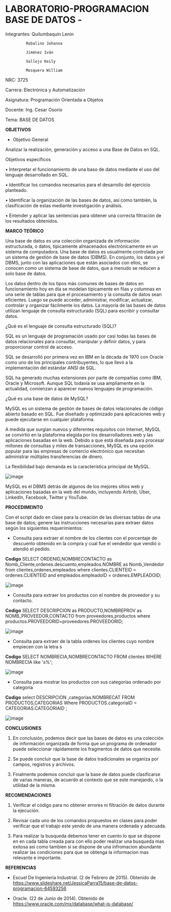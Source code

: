 # LABORATORIO-PROGRAMACION BASE DE DATOS -

Integrantes: Quilumbaquín Lenin

             Robalino Johanna
             
             Jiménez Iván
             
             Vallejo Keily
             
             Mosquera William
             
NRC: 3725

Carrera: Electrónica y Automatización

Asignatura: Programación Orientada a Objetos 

Docente: Ing. Cesar Osorio

Tema: BASE DE DATOS 


**OBJETIVOS**

* Objetivo General 

Analizar la realización, generación y acceso a una Base de Datos en SQL.

Objetivos específicos

•	Interpretar el funcionamiento de una baso de datos mediante el uso del lenguaje desarrollado en SQL.

•	Identificar los comandos necesarios para el desarrollo del ejercicio planteado.

•	Identificar la organización de las bases de datos, así como también, la clasificación de estas mediante investigación y análisis.

•	Entender y aplicar las sentencias para obtener una correcta filtración de los resultados obtenidos.

**MARCO TEÓRICO**

Una base de datos es una colección organizada de información estructurada, o datos, típicamente almacenados electrónicamente en un sistema de computadora. Una base de datos es usualmente controlada por un sistema de gestión de base de datos (DBMS). En conjunto, los datos y el DBMS, junto con las aplicaciones que están asociados con ellos, se conocen como un sistema de base de datos, que a menudo se reducen a solo base de datos.

Los datos dentro de los tipos más comunes de bases de datos en funcionamiento hoy en día se modelan típicamente en filas y columnas en una serie de tablas para que el procesamiento y la consulta de datos sean eficientes. Luego se puede acceder, administrar, modificar, actualizar, controlar y organizar fácilmente los datos. La mayoría de las bases de datos utilizan lenguaje de consulta estructurado (SQL) para escribir y consultar datos.

¿Qué es el lenguaje de consulta estructurado (SQL)?

SQL es un lenguaje de programación usado por casi todas las bases de datos relacionales para consultar, manipular y definir datos, y para proporcionar control de acceso.

SQL se desarrolló por primera vez en IBM en la década de 1970 con Oracle como uno de los principales contribuyentes, lo que llevó a la implementación del estándar ANSI de SQL. 

SQL ha generado muchas extensiones por parte de compañías como IBM, Oracle y Microsoft. Aunque SQL todavía se usa ampliamente en la actualidad, comienzan a aparecer nuevos lenguajes de programación.

¿Qué es una base de datos de MySQL?

MySQL es un sistema de gestión de bases de datos relacionales de código abierto basado en SQL. Fue diseñado y optimizado para aplicaciones web y puede ejecutarse en cualquier plataforma. 

A medida que surgían nuevos y diferentes requisitos con Internet, MySQL se convirtió en la plataforma elegida por los desarrolladores web y las aplicaciones basadas en la web. Debido a que está diseñada para procesar millones de consultas y miles de transacciones, MySQL es una opción popular para las empresas de comercio electrónico que necesitan administrar múltiples transferencias de dinero. 

La flexibilidad bajo demanda es la característica principal de MySQL.

![image](https://user-images.githubusercontent.com/84789076/131421201-450314de-da2f-4a92-9494-d52e8c3244d4.png)

MySQL es el DBMS detrás de algunos de los mejores sitios web y aplicaciones basadas en la web del mundo, incluyendo Airbnb, Uber, LinkedIn, Facebook, Twitter y YouTube.

**PROCEDIMEINTO**

Con el script dado en clase para la creación de las diversas tablas de una base de
datos; genere las instrucciones necesarias para extraer datos según los siguientes
requerimientos:

- Consulta para extraer el nombre de los clientes con el porcentaje de
descuento obtenido en la compra y cual fue el vendedor que vendió o
atendió el pedido.

**Codigo**
SELECT ORDENID,NOMBRECONTACTO as Nomb_Cliente,ordenes.descuento,empleados.NOMBRE as Nomb_Vendedor
from clientes,ordenes,empleados
where clientes.CLIENTEID = ordenes.CLIENTEID and
empleados.empleadoID = ordenes.EMPLEADOID;

![image](https://user-images.githubusercontent.com/84586923/131421495-e194a2c3-e59d-4a08-bf67-96de2b7b78eb.png)

-	Consulta para extraer los productos con el nombre de proveedor y su contacto.

**Codigo**
SELECT DESCRIPCION as PRODUCTO,NOMBREPROV as NOMB_PROVEEDOR,CONTACTO
from proveedores,productos
where productos.PROVEEDORID=proveedores.PROVEEDORID;

![image](https://user-images.githubusercontent.com/84586923/131421632-4850d79d-726b-4a49-b722-9bf5b53d3c0c.png)

- Consulta para extraer de la tabla ordenes los clientes cuyo nombre empiecen con la letra s

**Codigo**
SELECT NOMBRECIA,NOMBRECONTACTO FROM clientes WHERE NOMBRECIA like 's%';

![image](https://user-images.githubusercontent.com/84586923/131421706-ff82916d-0809-4bfb-a8ef-a3eb78ef53fd.png)

- Consulta para mostrar los productos con sus categorías ordenado por categoría

**Codigo**
select DESCRIPCION ,categorias.NOMBRECAT FROM PRODUCTOS,CATEGORIAS
Where PRODUCTOS.categoriaID = CATEGORIAS.CATEGORIAID ;

![image](https://user-images.githubusercontent.com/84586923/131421791-61a4ce36-ef0b-4208-8d8a-e113000cda0a.png)

**CONCLUSIONES**

1.	En conclusión, podemos decir que las bases de datos es una colección de información organizada de forma que un programa de ordenador puede seleccionar rápidamente los fragmentos de datos que necesite.

2.	Se puede concluir que la base de datos tradicionales se organiza por campos, registros y archivos.

3.	Finalmente podemos concluir que la base de datos puede clasificarse de varias maneras, de acuerdo al contexto que se este manejando, o la utilidad de la misma.

**RECOMENDACIONES**

1.	Verificar el código para no obtener errores ni filtración de datos durante la ejecución.  

2. Revisar cada uno de los comandos propuestos en clases para poder verificar que el trabajo este yendo de una manera ordenada y adecuada.

3. Para realizar la busqueda debemos tener en cuento lo que se dispone en en cada tabla creada para con ello poder realizar una busqueda mas exitosa asi como tambien si se dispone de una infromacion abundante realizar las condiciones para que se obtenga la informacion mas relevante e importante.

**REFERENCIAS**

* Escuel De Ingenieria Industrial. (2 de Febrero de 2015). Obtenido de https://www.slideshare.net/JessicaParra15/base-de-datos-programacion-64593256

* Oracle. (22 de Junio de 2014). Obtenido de https://www.oracle.com/mx/database/what-is-database/

